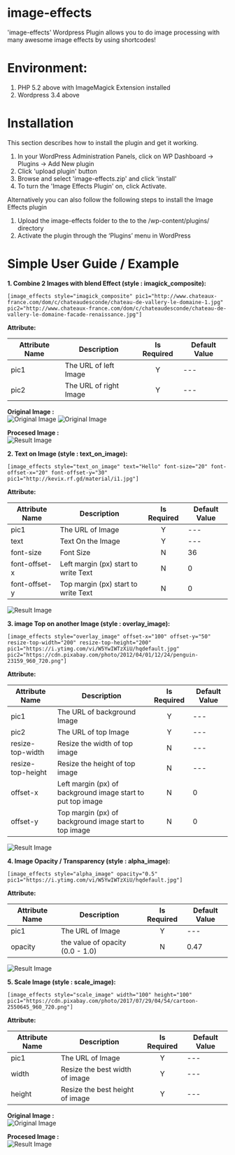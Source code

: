 # image-effects
'image-effects' Wordpress Plugin allows you to do image processing with many awesome image effects by using shortcodes!


# Environment:
1. PHP 5.2 above with ImageMagick Extension installed
2. Wordpress 3.4 above

#	Installation
This section describes how to install the plugin and get it working.

1. In your WordPress Administration Panels, click on WP Dashboard -> Plugins -> Add New plugin
2. Click 'upload plugin' button
3. Browse and select 'image-effects.zip' and click 'install'
4. To turn the 'Image Effects Plugin' on, click Activate.

Alternatively you can also follow the following steps to install the Image Effects plugin

1. Upload the image-effects folder to the to the /wp-content/plugins/ directory
2. Activate the plugin through the ‘Plugins’ menu in WordPress

# Simple User Guide / Example

**1. Combine 2 Images with blend Effect (style : imagick_composite):**

```
[image_effects style="imagick_composite" pic1="http://www.chateaux-france.com/dom/c/chateaudesconde/chateau-de-vallery-le-domaine-1.jpg" pic2="http://www.chateaux-france.com/dom/c/chateaudesconde/chateau-de-vallery-le-domaine-facade-renaissance.jpg"]
```

**Attribute:**

| Attribute Name  | Description  | Is Required | Default Value |
| ------------ | --------------- | :-----: | -------------- |
| pic1      | The URL of left Image | Y | --- |
| pic2      | The URL of right Image | Y | --- |

**Original Image :** <br />
![Original Image](example/i51.jpg) 
![Original Image](example/i52.jpg)

**Procesed Image :** <br />
![Result Image](example/r5.png)


**2. Text on Image (style : text_on_image):**

```
[image_effects style="text_on_image" text="Hello" font-size="20" font-offset-x="20" font-offset-y="30" pic1="http://kevix.rf.gd/material/i1.jpg"]
```

**Attribute:**

| Attribute Name  | Description  | Is Required | Default Value |
| ------------ | --------------- | :-----: | -------------- |
| pic1      | The URL of Image | Y | --- |
| text      | Text On the Image | Y | --- |
| font-size      | Font Size | N | 36 |
| font-offset-x | Left margin (px) start to write Text | N | 0 |
| font-offset-y | Top margin (px) start to write Text | N | 0 |

![Result Image](example/r1.png)

**3.  image Top on another Image (style : overlay_image):**

```
[image_effects style="overlay_image" offset-x="100" offset-y="50" resize-top-width="200" resize-top-height="200" pic1="https://i.ytimg.com/vi/W5YwIWTzXiU/hqdefault.jpg" pic2="https://cdn.pixabay.com/photo/2012/04/01/12/24/penguin-23159_960_720.png"]
```

**Attribute:**

| Attribute Name  | Description  | Is Required | Default Value |
| ------------ | --------------- | :-----: | -------------- |
| pic1      | The URL of background Image | Y | --- |
| pic2      | The URL of top Image | Y | --- |
| resize-top-width | Resize the width of top image | N | --- |
| resize-top-height | Resize the height of top image | N | --- |
| offset-x | Left margin (px) of background image start to put top image | N | 0 |
| offset-y | Top margin (px) of background image start to top image | N | 0 |

![Result Image](example/r2.png)

**4. Image Opacity / Transparency (style : alpha_image):**

```
[image_effects style="alpha_image" opacity="0.5" pic1="https://i.ytimg.com/vi/W5YwIWTzXiU/hqdefault.jpg"]
```

**Attribute:**

| Attribute Name  | Description  | Is Required | Default Value |
| ------------ | --------------- | :-----: | -------------- |
| pic1      | The URL of Image | Y | --- |
| opacity | the value of opacity (0.0 - 1.0) | N | 0.47 |

![Result Image](example/r3.png)

**5. Scale Image (style : scale_image):**

```
[image_effects style="scale_image" width="100" height="100" pic1="https://cdn.pixabay.com/photo/2017/07/29/04/54/cartoon-2550645_960_720.png"]
```

**Attribute:**

| Attribute Name  | Description  | Is Required | Default Value |
| ------------ | --------------- | :-----: | -------------- |
| pic1      | The URL of Image | Y | --- |
| width | Resize the best width of image | Y | --- |
| height | Resize the best height of image | Y | --- |

**Original Image :** <br />
![Original Image](example/i4.png)

**Procesed Image :** <br />
![Result Image](example/r4.png)